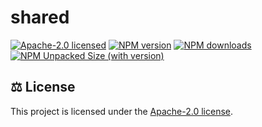 # shared

[![Apache-2.0 licensed][badge-license]][url-license]
[![NPM version][badge-npm-version]][url-npm]
[![NPM downloads][badge-npm-downloads]][url-npm]
[![NPM Unpacked Size (with version)][badge-npm-unpacked-size]][url-npm]

## <a name="license">⚖️ License</a>

This project is licensed under the [Apache-2.0 license](https://github.com/Esposter/Esposter/blob/main/LICENSE).

[badge-license]: https://img.shields.io/github/license/Esposter/Esposter.svg?color=blue
[url-license]: https://github.com/Esposter/Esposter/blob/main/LICENSE
[badge-npm-version]: https://img.shields.io/npm/v/parse-tmx/latest?color=brightgreen
[url-npm]: https://www.npmjs.com/package/parse-tmx/v/latest
[badge-npm-unpacked-size]: https://img.shields.io/npm/unpacked-size/parse-tmx/latest?label=npm
[badge-npm-downloads]: https://img.shields.io/npm/dm/parse-tmx.svg
